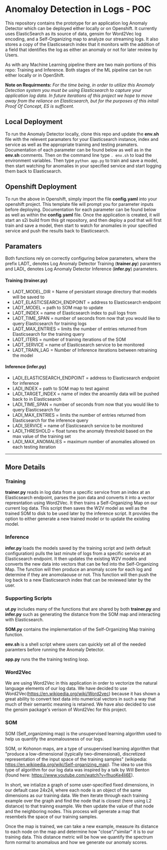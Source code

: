 # Anomaloy Detection in Logs - POC 

This repository contains the prototype for an application log Anomaly Detector which can be deployed either locally or on Openshift. It currently uses ElasticSearch as its source of data, gensim for Word2Vec log encoding, and a Self-Organizing map to analyze our streaming logs. It also stores a copy of the Elasticsearch index that it monitors with the addition of a field that identifies the log as either an anomaly or not for later review by Users. 

As with any Machine Learning pipeline there are two main portions of this repo: Training and Inference. Both stages of the ML pipeline can be run either locally or in OpenShift.

**Note on Requirments:** *For the time being, in order to utilize this Anomaly Detection system you must be using Elasticsearch to capture your application log data. In future iterations of this project we hope to move away from the reliance on Elasticsearch, but for the purposes of this initail Proof Of Concept, ES is sufficent.*    


## Local Deployment

To run the Anomaly Detector locally, clone this repo and update the **env.sh** file with the relevent paramaters for your Elasticsearch instance, index and service as well as the appropriate training and testing pramaters. Documentation of each parameter can be found below as well as in the **env.sh** comments. Then on the command line type `. env.sh` to load the environment variables. Then type `python app.py` to train and save a model, then start watching for anomalies in your specified service and start logging them back to Elasticsearch.  


## Openshift Deployment

To run the above in Openshift, simply import the file **config.yaml** into your openshift project. This template file will prompt you for parameter inputs before deploying. Documentation for each parameter can be found below as well as within the **config.yaml** file. Once the application is created, it will start an s2i build from this git repository, and then deploy a pod that will first train and save a model, then start to watch for anomalies in your specified service and push the results back to Elasticsearch.


## Paramaters

Both functions rely on correctly configuring below parameters, where the prefix LADT_ denotes Log Anomaly Detector Training (**trainer.py**) paramters and LADI_ denotes Log Anomaly Detector Inference (**infer.py**) parameters.

#### Training (trainer.py)

* LADT_MODEL_DIR = Name of persistant storage directory that models will be saved to
* LADT_ELASTICSEARCH_ENDPOINT = address to Elasticsearch endpoint
* LADT_MODEL = path to SOM map to update 
* LADT_INDEX = name of Elasticsearch index to pull logs from 
* LADT_TIME_SPAN = number of seconds from now that you would like to query Elasticsearch for training logs
* LADT_MAX_ENTRIES = limits the number of entries returned from Elasticsearch for the training query
* LADT_ITERS = number of training iterations of the SOM 
* LADT_SERVICE = name of Elasticsearch service to be monitored 
* LADT_TRAIN_LAG = Number of Inference iterations between retraining the model  



#### Inference (infer.py)

* LADI_ELASTICSEARCH_ENDPOINT = address to Elasticsearch endpoint for inference
* LADI_INDEX = path to SOM map to test against
* LADI_TARGET_INDEX = name of index the anoamliy data will be pushed back to in Elasticsearch
* LADI_TIME_SPAN = number of seconds from now that you would like to query Elasticsearch for
* LADI_MAX_ENTRIES = limits the number of entries returned from Elasticsearch for the inference query
* LADI_SERVICE = name of Elasticsearch service to be monitored 
* LADI_THRESHOLD = float tunes the anomaly threshold based on the max value of the training set
* LADI_MAX_ANOMALIES = maximum number of anomalies allowed on each testing iteration


--------------------------------


## More Details


### Training 

**trainer.py** reads in log data from a specific service from an index at an Elasticsearch endpoint, parses the json data and converts it into a vector represntation using Word2Vec. It then trains a Self-Organizing Map on our current log data. This script then saves the W2V model as well as the trained SOM to disk to be used later by the inference script. It provides the option to either generate a new trained model or to update the existing model. 


### Inference

**infer.py** loads the models saved by the training script and (with default configuration) pulls the last minute of logs from a specific service at an Elasticsearch endpoint. It then updates the existing W2V models and converts the new data into vectors that can be fed into the Self-Organizing Map. The function will then produce an anomaly score for each log and determine if they are anomolaouse or not. This function will then push the log back to a new Elasticsearch index that can be reviewed later by the user.  


### Supporting Scripts

 **ut.py** includes many of the functions that are shared by both **trainer.py** and **infer.py** such as generating the distance from the SOM map and interacting with Elasticsearch.

 **SOM.py** contains the implementation of the Self-Organizing Map training function. 

 **env.sh** is a shell script where users can quickly set all of the needed paramters before running the Anomaly Detector.  

 **app.py** runs the the training testing loop. 

### Word2Vec

We are using Word2Vec in this application in order to vectorize the natural language elements of our log data. We have decided to use Word2Vec(https://en.wikipedia.org/wiki/Word2vec) because it has shown a great ability to convert text data into numerical vectors in such a way that much of their semantic meaning is retained. We have also decided to use the gensim package's verison of Word2Vec for this project. 


### SOM

SOM (Self_organizming map) is the unsupervised learning algorithm used to help us quantify the anomalousness of our logs.  

SOM, or Kohonon maps, are a type of unsupervised learning algorithm that "produce a low-dimensional (typically two-dimensional), discretized representation of the input space of the training samples" (wikipedia: https://en.wikipedia.org/wiki/Self-organizing_map). The idea to use this type of algorithm for our log data was inspired by a talk by Will Benton (found here: https://www.youtube.com/watch?v=fhuoKe4li6E).

In short, we intialize a graph of some user-specified fixed dimensions, in our default case 24x24, where each node is an object of the same dimensions as our training data. We then iterate through each training example over the graph and find the node that is closest (here using L2 distance) to that trainng example. We then update the value of that node and the neighboring nodes. This process will generate a map that resembels the space of our training samples.

Once the map is trained, we can take a new example, measure its distance to each node on the map and determine how "close"/"similar" it is to our training data. This distance metric will be how we quantify the spectrum form normal to anomalous and how we generate our anomaly scores. 

